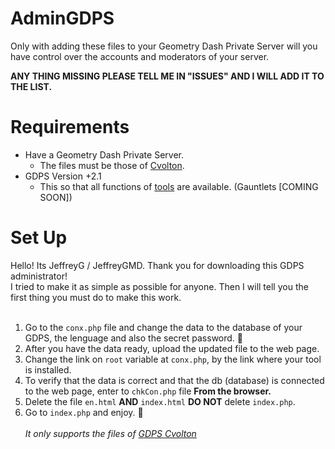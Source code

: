 # AdminGDPS
Only with adding these files to your Geometry Dash Private Server will you have control over the accounts and moderators of your server.

**ANY THING MISSING PLEASE TELL ME IN "ISSUES" AND I WILL ADD IT TO THE LIST.**

# Requirements
* Have a Geometry Dash Private Server.
  * The files must be those of [Cvolton](https://github.com/Cvolton/GMDprivateServer).
* GDPS Version +2.1
  * This so that all functions of [tools](./herramientas) are available. (Gauntlets [COMING SOON])

# Set Up
Hello! Its JeffreyG / JeffreyGMD. Thank you for downloading this GDPS administrator!<br>
 I tried to make it as simple as possible for anyone. Then I will tell you the first thing you must do to make this work.<br><br>

1. Go to the `conx.php` file and change the data to the database of your GDPS, the lenguage and also the secret password. 🤫<br>
2. After you have the data ready, upload the updated file to the web page. <br>
3. Change the link on `root` variable at `conx.php`, by the link where your tool is installed.<br>
4. To verify that the data is correct and that the db (database) is connected to the web page, enter to `chkCon.php` file **From the browser.**<br>
5. Delete the file `en.html` **AND** `index.html` **DO NOT** delete `index.php`.
6. Go to `index.php` and enjoy. 🙂 <br><br>
*It only supports the files of [GDPS Cvolton](https://github.com/Cvolton/GMDprivateServer)*
